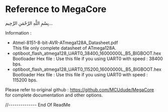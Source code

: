 # Reference to MegaCore
بِسْمِ اللَّهِ الرَّحْمَنِ الرَّحِيم... 
 
Information :  
- Atmel-8151-8-bit-AVR-ATmega128A_Datasheet.pdf  
This file only complete datasheet of ATmega128A.  
- optiboot_flash_atmega128_UART0_38400_16000000L_B5_BIGBOOT.hex  
Bootloader Hex file : Use this file if you using UART0 with speed : 38400 bps.  
- optiboot_flash_atmega128_UART0_115200_16000000L_B5_BIGBOOT.hex  
Bootloader Hex file : Use this file if you using UART0 with speed : 115200 bps.  
 
Please refer to original github : https://github.com/MCUdude/MegaCore  
for complete documentation and other options.  
 
//-------------- End Of ReadMe